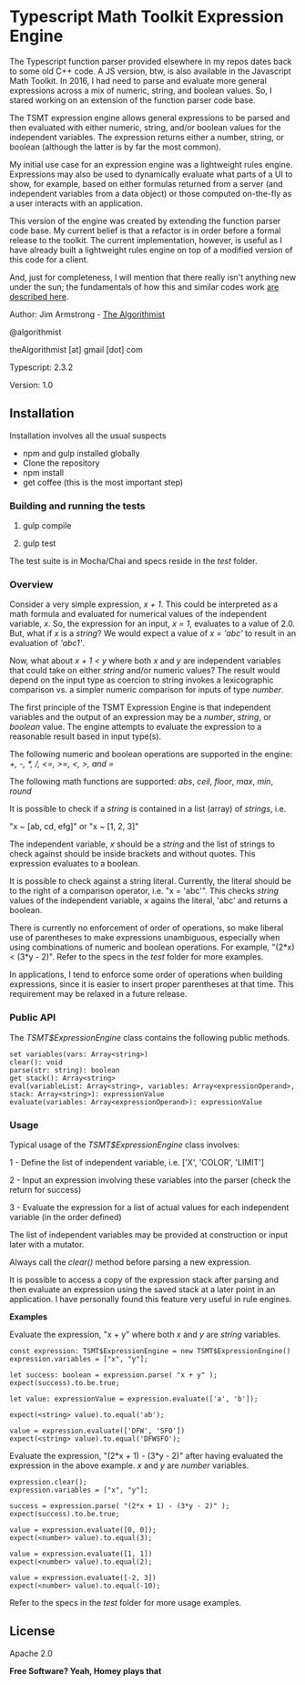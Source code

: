 # Typescript Math Toolkit Expression Engine

The Typescript function parser provided elsewhere in my repos dates back to some old C++ code.  A JS version, btw, is also available in the Javascript Math Toolkit.  In 2016, I had need to parse and evaluate more general expressions across a mix of numeric, string, and boolean values.  So, I stared working on an extension of the function parser code base.

The TSMT expression engine allows general expressions to be parsed and then evaluated with either numeric, string, and/or boolean values for the independent variables.  The expression returns either a number, string, or boolean (although the latter is by far the most common).

My initial use case for an expression engine was a lightweight rules engine.  Expressions may also be used to dynamically evaluate what parts of a UI to show, for example, based on either formulas returned from a server (and independent variables from a data object) or those computed on-the-fly as a user interacts with an application.

This version of the engine was created by extending the function parser code base.  My current belief is that a refactor is in order before a formal release to the toolkit.  The current implementation, however, is useful as I have already built a lightweight rules engine on top of a modified version of this code for a client.

And, just for completeness, I will mention that there really isn't anything new under the sun; the fundamentals of how this and similar codes work [are described here].


Author:  Jim Armstrong - [The Algorithmist]

@algorithmist

theAlgorithmist [at] gmail [dot] com

Typescript: 2.3.2

Version: 1.0


## Installation

Installation involves all the usual suspects

  - npm and gulp installed globally
  - Clone the repository
  - npm install
  - get coffee (this is the most important step)


### Building and running the tests

1. gulp compile

2. gulp test

The test suite is in Mocha/Chai and specs reside in the _test_ folder.

### Overview

Consider a very simple expression, _x + 1_.  This could be interpreted as a math formula and evaluated for numerical values of the independent variable, _x_.  So, the expression for an input, _x = 1_, evaluates to a value of 2.0.  But, what if _x_ is a _string_?  We would expect a value of _x = 'abc'_ to result in an evaluation of _'abc1'_.

Now, what about _x + 1 < y_ where both _x_ and _y_ are independent variables that could take on either _string_ and/or numeric values?  The result would depend on the input type as coercion to string invokes a lexicographic comparison vs. a simpler numeric comparison for inputs of type _number_.

The first principle of the TSMT Expression Engine is that independent variables and the output of an expression may be a _number_, _string_, or _boolean_ value.  The engine attempts to evaluate the expression to a reasonable result based in input type(s).

The following numeric and boolean operations are supported in the engine: _+, -, *, /, <=, >=, <, >, and =_

The following math functions are supported: _abs_, _ceil_, _floor_, _max_, _min_, _round_

It is possible to check if a _string_ is contained in a list (array) of _strings_, i.e.

"x ~ [ab, cd, efg]" or "x ~ [1, 2, 3]"

The independent variable, _x_ should be a _string_ and the list of strings to check against should be inside brackets and without quotes.  This expression evaluates to a boolean.

It is possible to check against a string literal.  Currently, the literal should be to the right of a comparison operator, i.e. "x = 'abc'".  This checks _string_ values of the independent variable, _x_ agains the literal, 'abc' and returns a boolean.

There is currently no enforcement of order of operations, so make liberal use of parentheses to make expressions unambiguous, especially when using combinations of numeric and boolean operations. For example, "(2\*x) < (3\*y - 2)". Refer to the specs in the _test_ folder for more examples.

In applications, I tend to enforce some order of operations when building expressions, since it is easier to insert proper parentheses at that time.  This requirement may be relaxed in a future release.


### Public API

The _TSMT$ExpressionEngine_ class contains the following public methods.


```
set variables(vars: Array<string>)
clear(): void
parse(str: string): boolean
get stack(): Array<string>
eval(variableList: Array<string>, variables: Array<expressionOperand>, stack: Array<string>): expressionValue
evaluate(variables: Array<expressionOperand>): expressionValue
```

### Usage

Typical usage of the _TSMT$ExpressionEngine_ class involves:

1 - Define the list of independent variable, i.e. ['X', 'COLOR', 'LIMIT']

2 - Input an expression involving these variables into the parser (check the return for success)

3 - Evaluate the expression for a list of actual values for each independent variable (in the order defined)

The list of independent variables may be provided at construction or input later with a mutator.

Always call the _clear()_ method before parsing a new expression.

It is possible to access a copy of the expression stack after parsing and then evaluate an expression using the saved stack at a later point in an application.  I have personally found this feature very useful in rule engines.


**Examples**

Evaluate the expression, "x + y" where both _x_ and _y_ are _string_ variables.

```
const expression: TSMT$ExpressionEngine = new TSMT$ExpressionEngine()
expression.variables = ["x", "y"];

let success: boolean = expression.parse( "x + y" );
expect(success).to.be.true;

let value: expressionValue = expression.evaluate(['a', 'b']);

expect(<string> value).to.equal('ab');

value = expression.evaluate(['DFW', 'SFO'])
expect(<string> value).to.equal('DFWSFO');
```

Evaluate the expression,  "(2\*x + 1) - (3\*y - 2)" after having evaluated the expression in the above example.  _x_ and _y_ are _number_ variables.

```
expression.clear();
expression.variables = ["x", "y"];

success = expression.parse( "(2*x + 1) - (3*y - 2)" );
expect(success).to.be.true;

value = expression.evaluate([0, 0]);
expect(<number> value).to.equal(3);

value = expression.evaluate([1, 1])
expect(<number> value).to.equal(2);

value = expression.evaluate([-2, 3])
expect(<number> value).to.equal(-10);
```

Refer to the specs in the _test_ folder for more usage examples.


License
----

Apache 2.0

**Free Software? Yeah, Homey plays that**

[//]: # (kudos http://stackoverflow.com/questions/4823468/store-comments-in-markdown-syntax)

[The Algorithmist]: <http://algorithmist.net>
[are described here]: <https://en.wikipedia.org/wiki/Binary_expression_tree>

